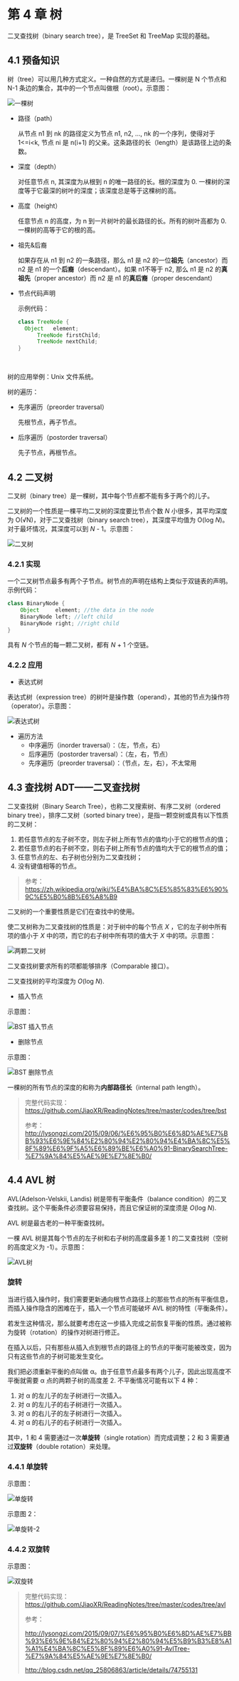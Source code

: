 #  第 4 章  树

二叉查找树（binary search tree），是 TreeSet 和 TreeMap 实现的基础。

##  4.1  预备知识

树（tree）可以用几种方式定义。一种自然的方式是递归。一棵树是 N 个节点和 N-1 条边的集合，其中的一个节点叫做根（root）。示意图：

![一棵树](https://github.com/JiaoXR/ReadingNotes/blob/master/pics/data%20structure/%E4%B8%80%E6%A3%B5%E6%A0%91.png)

- 路径（path）

  从节点 n1 到 nk 的路径定义为节点 n1, n2, …, nk 的一个序列，使得对于 1<=i<k, 节点 ni 是 n(i+1) 的父亲。这条路径的长（length）是该路径上边的条数。


- 深度（depth）

  对任意节点 n, 其深度为从根到 n 的唯一路径的长。根的深度为 0. 一棵树的深度等于它最深的树叶的深度；该深度总是等于这棵树的高。

- 高度（height）

  任意节点 n 的高度，为 n 到一片树叶的最长路径的长。所有的树叶高都为 0. 一棵树的高等于它的根的高。

- 祖先&后裔

  如果存在从 n1 到 n2 的一条路径，那么 n1 是 n2 的一位**祖先**（ancestor）而 n2 是 n1 的一个**后裔**（descendant）。如果 n1不等于 n2, 那么 n1 是 n2 的**真祖先**（proper ancestor）而 n2 是 n1 的**真后裔**（proper descendant）


- 节点代码声明

  示例代码：

  ```java
  class TreeNode {
  	Object 	 element;
    	TreeNode firstChild;
    	TreeNode nextChild;
  }
  ```

  ​

树的应用举例：Unix 文件系统。

树的遍历：

- 先序遍历（preorder traversal）

  先根节点，再子节点。

- 后序遍历（postorder traversal）

  先子节点，再根节点。



##  4.2  二叉树

二叉树（binary tree）是一棵树，其中每个节点都不能有多于两个的儿子。

二叉树的一个性质是一棵平均二叉树的深度要比节点个数 *N* 小很多，其平均深度为 O(√N)，对于二叉查找树（binary search tree），其深度平均值为 O(log *N*)。对于最坏情况，其深度可以到 *N* - 1。示意图：

![二叉树](https://github.com/JiaoXR/ReadingNotes/blob/master/pics/data%20structure/%E4%BA%8C%E5%8F%89%E6%A0%91.png)

###  4.2.1  实现

一个二叉树节点最多有两个子节点。树节点的声明在结构上类似于双链表的声明。示例代码：

```java
class BinaryNode {
	Object 	   element; //the data in the node
  	BinaryNode left; //left child
  	BinaryNode right; //right child
}
```

具有 *N* 个节点的每一颗二叉树，都有 *N* + 1 个空链。

###  4.2.2  应用

- 表达式树

表达式树（expression tree）的树叶是操作数（operand），其他的节点为操作符（operator）。示意图：

![表达式树](https://github.com/JiaoXR/ReadingNotes/blob/master/pics/data%20structure/%E8%A1%A8%E8%BE%BE%E5%BC%8F%E6%A0%91.png)

- 遍历方法
  - 中序遍历（inorder traversal）：（左，节点，右）
  - 后序遍历（postorder traversal）：（左，右，节点）
  - 先序遍历（preorder traversal）：（节点，左，右），不太常用

##  4.3  查找树 ADT——二叉查找树

二叉查找树（Binary Search Tree），也称二叉搜索树、有序二叉树（ordered binary tree），排序二叉树（sorted binary tree），是指一颗空树或具有以下性质的二叉树：

1. 若任意节点的左子树不空，则左子树上所有节点的值均小于它的根节点的值；
2. 若任意节点的右子树不空，则右子树上所有节点的值均大于它的根节点的值；
3. 任意节点的左、右子树也分别为二叉查找树；
4. 没有键值相等的节点。

> 参考：https://zh.wikipedia.org/wiki/%E4%BA%8C%E5%85%83%E6%90%9C%E5%B0%8B%E6%A8%B9

二叉树的一个重要性质是它们在查找中的使用。

使二叉树称为二叉查找树的性质是：对于树中的每个节点 *X* ，它的左子树中所有项的值小于 *X* 中的项，而它的右子树中所有项的值大于 *X* 中的项。示意图：

![两颗二叉树](https://github.com/JiaoXR/ReadingNotes/blob/master/pics/data%20structure/%E4%B8%A4%E9%A2%97%E4%BA%8C%E5%8F%89%E6%A0%91.png)



二叉查找树要求所有的项都能够排序（Comparable 接口）。

二叉查找树的平均深度为 *O*(log *N*).



- 插入节点

示意图：

![BST 插入节点](https://github.com/JiaoXR/ReadingNotes/blob/master/pics/data%20structure/BST%20%E6%8F%92%E5%85%A5%E8%8A%82%E7%82%B9.png)

- 删除节点

示意图：

![BST 删除节点](https://github.com/JiaoXR/ReadingNotes/blob/master/pics/data%20structure/BST%20%E5%88%A0%E9%99%A4%E8%8A%82%E7%82%B9.png)

一棵树的所有节点的深度的和称为**内部路径长**（internal path length）。

> 完整代码实现：https://github.com/JiaoXR/ReadingNotes/tree/master/codes/tree/bst
>
> 参考：http://lysongzi.com/2015/09/06/%E6%95%B0%E6%8D%AE%E7%BB%93%E6%9E%84%E2%80%94%E2%80%94%E4%BA%8C%E5%8F%89%E6%9F%A5%E6%89%BE%E6%A0%91-BinarySearchTree-%E7%9A%84%E5%AE%9E%E7%8E%B0/

##  4.4  AVL 树

AVL(Adelson-Velskii, Landis) 树是带有平衡条件（balance condition）的二叉查找树。这个平衡条件必须要容易保持，而且它保证树的深度须是 *O*(log *N*).

AVL 树是最古老的一种平衡查找树。

一棵 AVL 树是其每个节点的左子树和右子树的高度最多差 1 的二叉查找树（空树的高度定义为 -1）。示意图：

![AVL树](https://github.com/JiaoXR/ReadingNotes/blob/master/pics/data%20structure/AVL%E6%A0%91.png)

###  旋转

当进行插入操作时，我们需要更新通向根节点路径上的那些节点的所有平衡信息，而插入操作隐含的困难在于，插入一个节点可能破坏 AVL 树的特性（平衡条件）。

若发生这种情况，那么就要考虑在这一步插入完成之前恢复平衡的性质。通过被称为旋转（rotation）的操作对树进行修正。

在插入以后，只有那些从插入点到根节点的路径上的节点的平衡可能被改变，因为只有这些节点的子树可能发生变化。

我们把必须重新平衡的点叫做 α。由于任意节点最多有两个儿子，因此出现高度不平衡就需要 α 点的两颗子树的高度差 2. 不平衡情况可能有以下 4 种：

1. 对 α 的左儿子的左子树进行一次插入。
2. 对 α 的左儿子的右子树进行一次插入。
3. 对 α 的右儿子的左子树进行一次插入。
4. 对 α 的右儿子的右子树进行一次插入。

其中，1 和 4 需要通过一次**单旋转**（single rotation）而完成调整；2 和 3 需要通过**双旋转**（double rotation）来处理。

###  4.4.1 单旋转

示意图：

![单旋转](https://github.com/JiaoXR/ReadingNotes/blob/master/pics/data%20structure/%E5%8D%95%E6%97%8B%E8%BD%AC.png)

示意图 2：

![单旋转-2](https://github.com/JiaoXR/ReadingNotes/blob/master/pics/data%20structure/%E5%8D%95%E6%97%8B%E8%BD%AC-2.png)

###  4.4.2 双旋转

示意图：

![双旋转](https://github.com/JiaoXR/ReadingNotes/blob/master/pics/data%20structure/%E5%8F%8C%E6%97%8B%E8%BD%AC.png)



> 完整代码实现：https://github.com/JiaoXR/ReadingNotes/tree/master/codes/tree/avl
>
> 参考：
>
> http://lysongzi.com/2015/09/07/%E6%95%B0%E6%8D%AE%E7%BB%93%E6%9E%84%E2%80%94%E2%80%94%E5%B9%B3%E8%A1%A1%E4%BA%8C%E5%8F%89%E6%A0%91-AvlTree-%E7%9A%84%E5%AE%9E%E7%8E%B0/
>
> http://blog.csdn.net/qq_25806863/article/details/74755131

